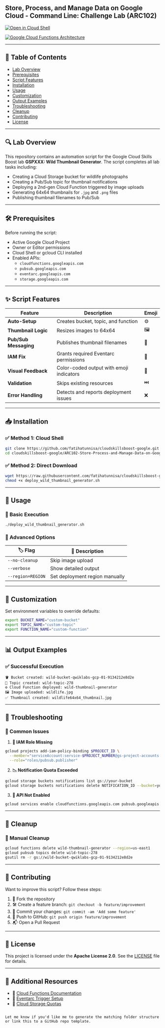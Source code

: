 
## Store, Process, and Manage Data on Google Cloud - Command Line: Challenge Lab (ARC102)

[![Open in Cloud Shell](https://gstatic.com/cloudssh/images/open-btn.svg)](https://ssh.cloud.google.com/cloudshell/open?cloudshell_git_repo=https://github.com/fatihatunnisa/cloudskillsboost-google&cloudshell_working_dir=ARC102-Store-Process-and-Manage-Data-on-Google-Cloud-Command-Line:Challenge-Lab&cloudshell_tutorial=README.md)

[![Google Cloud Functions Architecture](https://img.shields.io/badge/View-Architecture-blue?logo=googlecloud)](https://cloud.google.com/functions/docs/tutorials/storage)

---

## 📌 Table of Contents
- [Lab Overview](#-lab-overview)
- [Prerequisites](#-prerequisites)
- [Script Features](#-script-features)
- [Installation](#-installation)
- [Usage](#-usage)
- [Customization](#-customization)
- [Output Examples](#-output-examples)
- [Troubleshooting](#-troubleshooting)
- [Cleanup](#-cleanup)
- [Contributing](#-contributing)
- [License](#-license)

---

## 🔍 Lab Overview

This repository contains an automation script for the Google Cloud Skills Boost lab **GSPXXX: Wild Thumbnail Generator**. The script completes all lab tasks including:

- Creating a Cloud Storage bucket for wildlife photographs
- Creating a Pub/Sub topic for thumbnail notifications
- Deploying a 2nd-gen Cloud Function triggered by image uploads
- Generating 64x64 thumbnails for `.jpg` and `.png` files
- Publishing thumbnail filenames to Pub/Sub

---

## 🛠️ Prerequisites

Before running the script:

- Active Google Cloud Project
- Owner or Editor permissions
- Cloud Shell or gcloud CLI installed
- Enabled APIs:
  - `cloudfunctions.googleapis.com`
  - `pubsub.googleapis.com`
  - `eventarc.googleapis.com`
  - `storage.googleapis.com`

---

## ✨ Script Features

| Feature              | Description                                 | Emoji |
|----------------------|---------------------------------------------|-------|
| **Auto-Setup**        | Creates bucket, topic, and function         | ⚙️     |
| **Thumbnail Logic**   | Resizes images to 64x64                     | 🖼️     |
| **Pub/Sub Messaging** | Publishes thumbnail filenames               | 📣     |
| **IAM Fix**           | Grants required Eventarc permissions       | 🔐     |
| **Visual Feedback**   | Color-coded output with emoji indicators   | 🎨     |
| **Validation**        | Skips existing resources                    | ⏭️     |
| **Error Handling**    | Detects and reports deployment issues       | ❌     |

---

## 📥 Installation

### ✅ Method 1: Cloud Shell

```bash
git clone https://github.com/fatihatunnisa/cloudskillsboost-google.git
cd cloudskillsboost-google/ARC102-Store-Process-and-Manage-Data-on-Google-Cloud-Command-Line:Challenge-Lab
```

### ✅ Method 2: Direct Download

```bash
wget https://raw.githubusercontent.com/fatihatunnisa/cloudskillsboost-google/main/ARC102-Store-Process-and-Manage-Data-on-Google-Cloud-Command-Line:Challenge-Lab/deploy_wild_thumbnail_generator.sh
chmod +x deploy_wild_thumbnail_generator.sh
```

---

## 🚀 Usage

### 🔹 Basic Execution

```bash
./deploy_wild_thumbnail_generator.sh
```

### 🔹 Advanced Options

| 🏷️ Flag           | 📝 Description               |
|-------------------|------------------------------|
| `--no-cleanup`    | Skip image upload            |
| `--verbose`       | Show detailed output         |
| `--region=REGION` | Set deployment region manually  |

---

## 🧰 Customization

Set environment variables to override defaults:

```bash
export BUCKET_NAME="custom-bucket"
export TOPIC_NAME="custom-topic"
export FUNCTION_NAME="custom-function"
```

---

## 📊 Output Examples

### ✅ Successful Execution

```plaintext
🪣 Bucket created: wild-bucket-qwiklabs-gcp-01-9134212e8d2e
📣 Topic created: wild-topic-278
⚙️ Cloud Function deployed: wild-thumbnail-generator
🖼️ Image uploaded: wildlife.jpg
✅ Thumbnail created: wildlife64x64_thumbnail.jpg
```

---

## 🐛 Troubleshooting

### 🔧 Common Issues

1. **🔐 IAM Role Missing**

```bash
gcloud projects add-iam-policy-binding $PROJECT_ID \
  --member="serviceAccount:service-$PROJECT_NUMBER@gs-project-accounts.iam.gserviceaccount.com" \
  --role="roles/pubsub.publisher"
```

2. **📉 Notification Quota Exceeded**

```bash
gcloud storage buckets notifications list gs://your-bucket
gcloud storage buckets notifications delete NOTIFICATION_ID --bucket=your-bucket
```

3. **🚫 API Not Enabled**

```bash
gcloud services enable cloudfunctions.googleapis.com pubsub.googleapis.com eventarc.googleapis.com
```

---

## 🧹 Cleanup

### 🧼 Manual Cleanup

```bash
gcloud functions delete wild-thumbnail-generator --region=us-east1
gcloud pubsub topics delete wild-topic-278
gsutil rm -r gs://wild-bucket-qwiklabs-gcp-01-9134212e8d2e
```

---

## 🤝 Contributing

Want to improve this script? Follow these steps:

1. 🍴 Fork the repository  
2. 🛠️ Create a feature branch: `git checkout -b feature/improvement`  
3. 💾 Commit your changes: `git commit -am 'Add some feature'`  
4. 🚀 Push to GitHub: `git push origin feature/improvement`  
5. 📬 Open a Pull Request

---

## 📜 License

This project is licensed under the **Apache License 2.0**. See the [LICENSE](LICENSE) file for details.

---

## 🔗 Additional Resources

- 📘 [Cloud Functions Documentation](https://cloud.google.com/functions/docs)
- 🧠 [Eventarc Trigger Setup](https://cloud.google.com/eventarc/docs/run/quickstart-storage)
- 🧪 [Cloud Storage Quotas](https://cloud.google.com/storage/quotas)
```

Let me know if you'd like me to generate the matching folder structure or link this to a GitHub repo template.